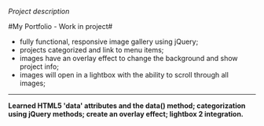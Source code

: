 _Project description_

#My Portfolio - Work in project#

- fully functional, responsive image gallery using jQuery; 
- projects categorized and link to menu items;
- images have an overlay effect to change the background and show project info;
- images will open in a lightbox with the ability to scroll through all images;

- - - - - - - - - - - - - - - - - - - -
**Learned HTML5 'data' attributes and the data() method; categorization using jQuery methods; create an overlay effect; lightbox 2 integration.**

